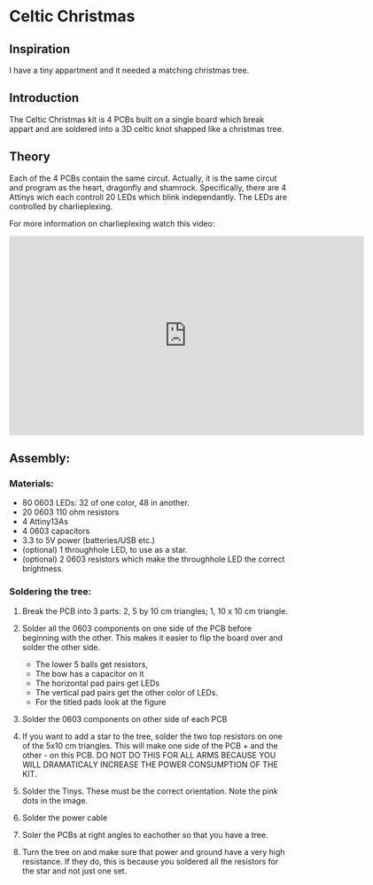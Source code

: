 # Celtic Christmas

## Inspiration
I have a tiny appartment and it needed a matching christmas tree. 

## Introduction
The Celtic Christmas kit is 4 PCBs built on a single board which break appart and are soldered into a 3D celtic knot shapped like a christmas tree. 

## Theory
Each of the 4 PCBs contain the same circut. Actually, it is the same circut and program as the heart, dragonfly and shamrock. Specifically, there are 4 Attinys wich each controll 20 LEDs which blink independantly. The LEDs are controlled by charlieplexing.

For more information on charlieplexing watch this video:

<iframe id="ytplayer" type="text/html" width="640" height="360" src="https://www.youtube.com/embed/Bx5GLyJSWPk?autoplay=0&origin=http://hammeshacks.com" frameborder="0" allowfullscreen></iframe>

## Assembly:
### Materials:
* 80 0603 LEDs: 32 of one color, 48 in another.
* 20 0603 110 ohm resistors
* 4 Attiny13As
* 4 0603 capacitors
* 3.3 to 5V power (batteries/USB etc.)
* (optional) 1 throughhole LED, to use as a star.
* (optional) 2 0603 resistors which make the throughhole LED the correct brightness.

### Soldering the tree:
1. Break the PCB into 3 parts: 2, 5 by 10 cm triangles; 1, 10 x 10 cm triangle. 
2. Solder all the 0603 components on one side of the PCB before beginning with the other. This makes it easier to flip the board over and solder the other side. 
	* The lower 5 balls get resistors,
	* The bow has a capacitor on it
	* The horizontal pad pairs get LEDs
	* The vertical pad pairs get the other color of LEDs.
	* For the titled pads look at the figure
	
3. Solder the 0603 components on other side of each PCB
4. If you want to add a star to the tree, solder the two top resistors on one of the 5x10 cm triangles. This will make one side of the PCB + and the other - on this PCB. DO NOT DO THIS FOR ALL ARMS BECAUSE YOU WILL DRAMATICALY INCREASE THE POWER CONSUMPTION OF THE KIT.
5. Solder the Tinys. These must be the correct orientation. Note the pink dots in the image.
6. Solder the power cable
7. Soler the PCBs at right angles to eachother so that you have a tree. 
8. Turn the tree on and make sure that power and ground have a very high resistance. If they do, this is because you soldered all the resistors for the star and not just one set. 
